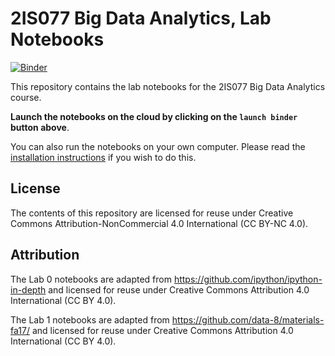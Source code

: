 # 2IS077 Big Data Analytics, Lab Notebooks

[![Binder](https://mybinder.org/badge.svg)](https://mybinder.org/v2/gh/UppsalaIM/2IS077/master)

This repository contains the lab notebooks for the 2IS077 Big Data Analytics course.

**Launch the notebooks on the cloud by clicking on the `launch binder` button above**.

You can also run the notebooks on your own computer. Please read the [installation instructions](INSTALL.md) if you wish to do this.

## License

The contents of this repository are licensed for reuse under Creative Commons Attribution-NonCommercial 4.0 International (CC BY-NC 4.0).

## Attribution

The Lab 0 notebooks are adapted from https://github.com/ipython/ipython-in-depth and licensed for reuse under Creative Commons Attribution 4.0 International (CC BY 4.0).

The Lab 1 notebooks are adapted from https://github.com/data-8/materials-fa17/ and licensed for reuse under Creative Commons Attribution 4.0 International (CC BY 4.0).

